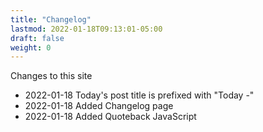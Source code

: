 ```yaml
---
title: "Changelog"
lastmod: 2022-01-18T09:13:01-05:00
draft: false
weight: 0
---
```


Changes to this site

-   2022-01-18 Today's post title is prefixed with "Today -"
-   2022-01-18 Added Changelog page
-   2022-01-18 Added Quoteback JavaScript

[//]: # "Exported with love from a post written in Org mode"
[//]: # "- https://github.com/kaushalmodi/ox-hugo"
